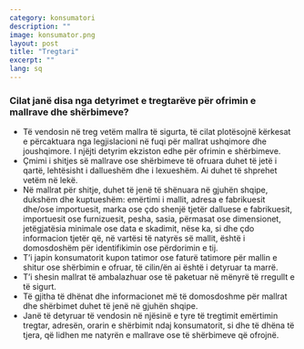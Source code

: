 ```yaml
---
category: konsumatori
description: ""
image: konsumator.png
layout: post
title: "Tregtari"
excerpt: ""
lang: sq
---
```

<script>
var data = { topics: [
  {
    title: "Detyrimet e tregtarit për ofrimin e mallrave",
    text: function(){ return $("#part1").html(); }
  }
]};
</script>

<div id="part1" class="hidden">
<h3>Cilat janë disa nga detyrimet e tregtarëve për ofrimin e mallrave dhe shërbimeve?</h3>
<ul>
<li>Të vendosin në treg vetëm mallra të sigurta, të cilat plotësojnë kërkesat e përcaktuara nga legjislacioni në fuqi për mallrat ushqimore dhe joushqimore. I njëjti detyrim ekziston edhe për ofrimin e shërbimeve.</li>
<li>Çmimi i shitjes së mallrave ose shërbimeve të ofruara duhet të jetë i qartë, lehtësisht i dallueshëm dhe i lexueshëm. Ai duhet të shprehet vetëm në lekë.</li>
<li>Në mallrat për shitje, duhet të jenë të shënuara në gjuhën shqipe, dukshëm dhe kuptueshëm: emërtimi i mallit, adresa e fabrikuesit dhe/ose importuesit, marka ose çdo shenjë tjetër dalluese e fabrikuesit, importuesit ose furnizuesit, pesha, sasia, përmasat ose dimensionet, jetëgjatësia minimale ose data e skadimit, nëse ka, si dhe çdo informacion tjetër që, në vartësi të natyrës së mallit, është i domosdoshëm për identifikimin ose përdorimin e tij.</li>
<li>T’i japin konsumatorit kupon tatimor ose faturë tatimore për mallin e shitur ose shërbimin e ofruar, të cilin/ën ai është i detyruar ta marrë.</li>
<li>T’i shesin mallrat të ambalazhuar ose të paketuar në mënyrë të rregullt e të sigurt.</li>
<li>Të gjitha të dhënat dhe informacionet më të domosdoshme për mallrat dhe shërbimet duhet të jenë në gjuhën shqipe.</li>
<li>Janë të detyruar të vendosin në njësinë e tyre të tregtimit emërtimin tregtar, adresën, orarin e shërbimit ndaj konsumatorit, si dhe të dhëna të tjera, që lidhen me natyrën e mallrave ose të shërbimeve që ofrojnë.</li>
</ul>
</div>

<div class="post-content"></div>
